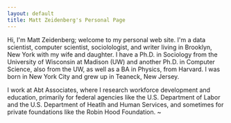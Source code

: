 ```yaml
---
layout: default
title: Matt Zeidenberg's Personal Page
---
```


Hi, I'm Matt Zeidenberg; welcome to my personal web site. 
I'm a data scientist, computer scientist,
sociolologist, and writer living in Brooklyn, New York with my wife and 
daughter. I have a Ph.D.
in Sociology from the University of Wisconsin at Madison (UW) and another
Ph.D. in Computer Science, also from the UW, as well as a BA in Physics,
from Harvard. I was born in New York City and grew up in Teaneck, New 
Jersey.

I  work at Abt Associates, where I research workforce development and 
education, primarily for federal agencies like the U.S. Department of Labor
and the U.S. Department of Heatlh and Human Services, and sometimes for
private foundations like the Robin Hood Foundation.
~
